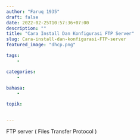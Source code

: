 ```yaml
---
author: "Faruq 1935"
draft: false
date: 2022-02-25T10:57:36+07:00
description: ""
title: "Cara Install Dan Konfigurasi FTP Server"
slug: Cara-install-dan-konfigurasi-FTP-server
featured_image: "dhcp.png"

tags:
    -

categories:
    -

bahasa:
    -

topik:


---
```


FTP server ( Files Transfer Protocol )